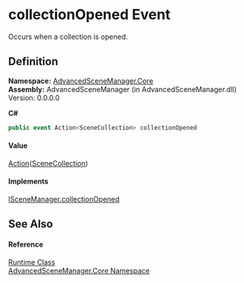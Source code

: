 # collectionOpened Event


Occurs when a collection is opened.



## Definition
**Namespace:** <a href="N_AdvancedSceneManager_Core.md">AdvancedSceneManager.Core</a>  
**Assembly:** AdvancedSceneManager (in AdvancedSceneManager.dll) Version: 0.0.0.0

**C#**
``` C#
public event Action<SceneCollection> collectionOpened
```



#### Value
<a href="https://learn.microsoft.com/dotnet/api/system.action-1" target="_blank" rel="noopener noreferrer">Action</a>(<a href="T_AdvancedSceneManager_Models_SceneCollection.md">SceneCollection</a>)

#### Implements
<a href="E_AdvancedSceneManager_DependencyInjection_ISceneManager_collectionOpened.md">ISceneManager.collectionOpened</a>  


## See Also


#### Reference
<a href="T_AdvancedSceneManager_Core_Runtime.md">Runtime Class</a>  
<a href="N_AdvancedSceneManager_Core.md">AdvancedSceneManager.Core Namespace</a>  
